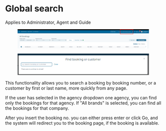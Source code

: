 # Global search

Applies to Administrator, Agent and Guide

<figure><img src="../.gitbook/assets/image (27) (1).png" alt=""><figcaption></figcaption></figure>

<figure><img src="../.gitbook/assets/image (28) (1).png" alt=""><figcaption></figcaption></figure>

This functionality allows you to search a booking by booking number, or a customer by first or last name, more quickly from any page.

If the user has selected in the agency dropdown one agency, you can find only the bookings for that agency. If "All brands" is selected, you can find all the bookings for that company.

After you insert the booking no. you can either press enter or click Go, and the system will redirect you to the booking page, if the booking is available.
